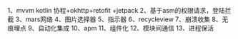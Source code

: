 1、mvvm kotlin 协程+okhttp+retofit +jetpack
2、基于asm的权限请求，登陆拦截
3、mars网络
4、图片选择器
5、指示器
6、recycleview
7、崩溃收集
8、无痕埋点
9、自动化集成
10、apm
11、组件化
12、模块间通信
13、进程保活